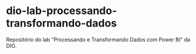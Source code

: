 # dio-lab-processando-transformando-dados
Repositório do lab "Processando e Transformando Dados com Power BI" da DIO. 
